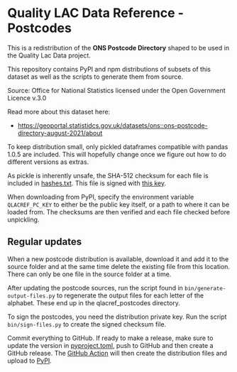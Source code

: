 # Quality LAC Data Reference - Postcodes

This is a redistribution of the **ONS Postcode Directory** shaped
to be used in the Quality Lac Data project.

This repository contains PyPI and npm distributions of
subsets of this dataset as well as the scripts to
generate them from source.

Source: Office for National Statistics licensed under the Open Government Licence v.3.0

Read more about this dataset here:

* https://geoportal.statistidcs.gov.uk/datasets/ons::ons-postcode-directory-august-2021/about

To keep distribution small, only pickled dataframes compatible 
with pandas 1.0.5 are included. This will hopefully change
once we figure out how to do different versions as extras.

As pickle is inherently unsafe, the SHA-512 checksum for each file
is included in [hashes.txt](qlacref_postcodes/hashes.txt). This
file is signed with [this key](./id_rsa.pub). 

When downloading from PyPI, specify the environment variable
`QLACREF_PC_KEY` to either be the public key itself, or a path
to where it can be loaded from. The checksums are then verified
and each file checked before unpickling. 

## Regular updates

When a new postcode distribution is available, download it and add it to the source folder and
at the same time delete the existing file from this location. There can only be one file
in the source folder at a time.

After updating the postcode sources, run the script found in `bin/generate-output-files.py` to 
regenerate the output files for each letter of the alphabet. These end up in the 
qlacref_postcodes directory.

To sign the postcodes, you need the distribution private key. Run the script `bin/sign-files.py` to
create the signed checksum file. 

Commit everything to GitHub. If ready to make a release, make sure to update the version in 
[pyproject.toml](./pyproject.toml), push to GitHub and then create a GitHub release. The 
[GitHub Action](.github/workflows/python-publish.yml) will then create the distribution files and
upload to [PyPI][pypi].


[pypi]: https://pypi.org/project/quality-lac-data-ref-postcodes/